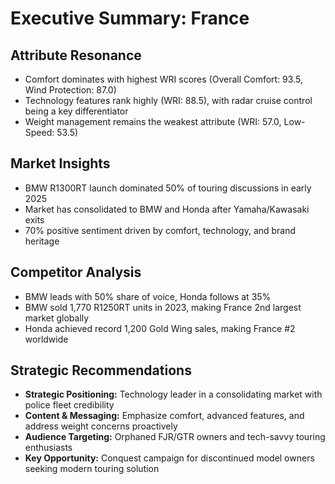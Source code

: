 # Executive Summary: France

## Attribute Resonance
- Comfort dominates with highest WRI scores (Overall Comfort: 93.5, Wind Protection: 87.0)
- Technology features rank highly (WRI: 88.5), with radar cruise control being a key differentiator
- Weight management remains the weakest attribute (WRI: 57.0, Low-Speed: 53.5)

## Market Insights
- BMW R1300RT launch dominated 50% of touring discussions in early 2025
- Market has consolidated to BMW and Honda after Yamaha/Kawasaki exits
- 70% positive sentiment driven by comfort, technology, and brand heritage

## Competitor Analysis
- BMW leads with 50% share of voice, Honda follows at 35%
- BMW sold 1,770 R1250RT units in 2023, making France 2nd largest market globally
- Honda achieved record 1,200 Gold Wing sales, making France #2 worldwide

## Strategic Recommendations
- **Strategic Positioning:** Technology leader in a consolidating market with police fleet credibility
- **Content & Messaging:** Emphasize comfort, advanced features, and address weight concerns proactively
- **Audience Targeting:** Orphaned FJR/GTR owners and tech-savvy touring enthusiasts
- **Key Opportunity:** Conquest campaign for discontinued model owners seeking modern touring solution